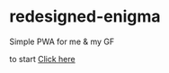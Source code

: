 # redesigned-enigma
Simple PWA for me & my GF

to start [Click here](https://raccoonfunny.github.io/redesigned-enigma/index.html)
